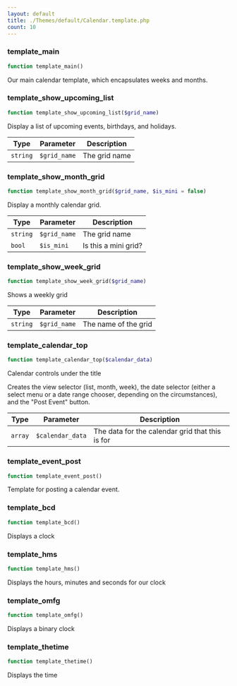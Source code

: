 ```yaml
---
layout: default
title: ./Themes/default/Calendar.template.php
count: 10
---
```


### template_main

```php
function template_main()
```
Our main calendar template, which encapsulates weeks and months.



### template_show_upcoming_list

```php
function template_show_upcoming_list($grid_name)
```
Display a list of upcoming events, birthdays, and holidays.



Type|Parameter|Description
---|---|---
`string`|`$grid_name`|The grid name

### template_show_month_grid

```php
function template_show_month_grid($grid_name, $is_mini = false)
```
Display a monthly calendar grid.



Type|Parameter|Description
---|---|---
`string`|`$grid_name`|The grid name
`bool`|`$is_mini`|Is this a mini grid?

### template_show_week_grid

```php
function template_show_week_grid($grid_name)
```
Shows a weekly grid



Type|Parameter|Description
---|---|---
`string`|`$grid_name`|The name of the grid

### template_calendar_top

```php
function template_calendar_top($calendar_data)
```
Calendar controls under the title

Creates the view selector (list, month, week), the date selector (either a
select menu or a date range chooser, depending on the circumstances), and the
"Post Event" button.

Type|Parameter|Description
---|---|---
`array`|`$calendar_data`|The data for the calendar grid that this is for

### template_event_post

```php
function template_event_post()
```
Template for posting a calendar event.



### template_bcd

```php
function template_bcd()
```
Displays a clock



### template_hms

```php
function template_hms()
```
Displays the hours, minutes and seconds for our clock



### template_omfg

```php
function template_omfg()
```
Displays a binary clock



### template_thetime

```php
function template_thetime()
```
Displays the time



